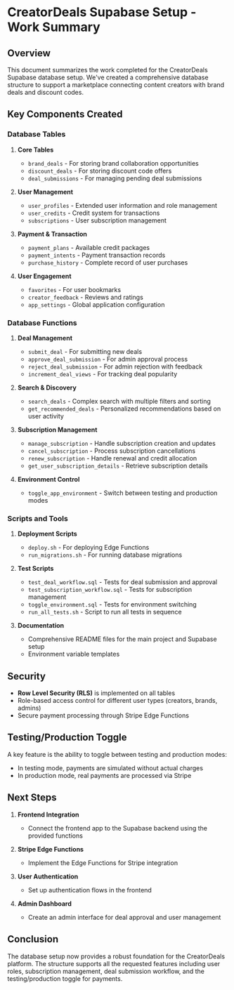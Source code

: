 # CreatorDeals Supabase Setup - Work Summary

## Overview

This document summarizes the work completed for the CreatorDeals Supabase database setup. We've created a comprehensive database structure to support a marketplace connecting content creators with brand deals and discount codes.

## Key Components Created

### Database Tables

1. **Core Tables**
   - `brand_deals` - For storing brand collaboration opportunities
   - `discount_deals` - For storing discount code offers
   - `deal_submissions` - For managing pending deal submissions

2. **User Management**
   - `user_profiles` - Extended user information and role management
   - `user_credits` - Credit system for transactions
   - `subscriptions` - User subscription management

3. **Payment & Transaction**
   - `payment_plans` - Available credit packages
   - `payment_intents` - Payment transaction records
   - `purchase_history` - Complete record of user purchases

4. **User Engagement**
   - `favorites` - For user bookmarks
   - `creator_feedback` - Reviews and ratings
   - `app_settings` - Global application configuration

### Database Functions

1. **Deal Management**
   - `submit_deal` - For submitting new deals
   - `approve_deal_submission` - For admin approval process
   - `reject_deal_submission` - For admin rejection with feedback
   - `increment_deal_views` - For tracking deal popularity

2. **Search & Discovery**
   - `search_deals` - Complex search with multiple filters and sorting
   - `get_recommended_deals` - Personalized recommendations based on user activity

3. **Subscription Management**
   - `manage_subscription` - Handle subscription creation and updates
   - `cancel_subscription` - Process subscription cancellations
   - `renew_subscription` - Handle renewal and credit allocation
   - `get_user_subscription_details` - Retrieve subscription details

4. **Environment Control**
   - `toggle_app_environment` - Switch between testing and production modes

### Scripts and Tools

1. **Deployment Scripts**
   - `deploy.sh` - For deploying Edge Functions
   - `run_migrations.sh` - For running database migrations

2. **Test Scripts**
   - `test_deal_workflow.sql` - Tests for deal submission and approval
   - `test_subscription_workflow.sql` - Tests for subscription management
   - `toggle_environment.sql` - Tests for environment switching
   - `run_all_tests.sh` - Script to run all tests in sequence

3. **Documentation**
   - Comprehensive README files for the main project and Supabase setup
   - Environment variable templates

## Security

- **Row Level Security (RLS)** is implemented on all tables
- Role-based access control for different user types (creators, brands, admins)
- Secure payment processing through Stripe Edge Functions

## Testing/Production Toggle

A key feature is the ability to toggle between testing and production modes:

- In testing mode, payments are simulated without actual charges
- In production mode, real payments are processed via Stripe

## Next Steps

1. **Frontend Integration**
   - Connect the frontend app to the Supabase backend using the provided functions

2. **Stripe Edge Functions**
   - Implement the Edge Functions for Stripe integration

3. **User Authentication**
   - Set up authentication flows in the frontend

4. **Admin Dashboard**
   - Create an admin interface for deal approval and user management

## Conclusion

The database setup now provides a robust foundation for the CreatorDeals platform. The structure supports all the requested features including user roles, subscription management, deal submission workflow, and the testing/production toggle for payments. 